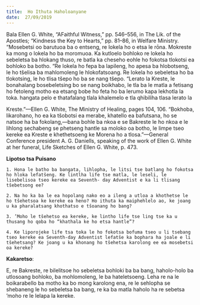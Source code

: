 ```yaml
---
title:  Ho Ithuta Haholoanyane
date:  27/09/2019
---
```


Bala Ellen G. White, “AFaithful Witness,” pp. 546–556, in The Lik. of the Apostles; “Kindness the Key to Hearts,” pp. 81–86, in Welfare Ministry. “Mosebetsi oo barutuoa ba o entseng, re lokela ho o etsa le rōna. Mokreste ka mong o lokela ho ba moromuoa. Ka kutloelo bohloko re lokela ho sebeletsa ba hlokang thuso, re batla ka cheseho eohle ho fokotsa tlokotsi ea bohloko ba botho. “Re lokela ho fepa ba lapileng, ho apesa ba hlobotseng, le ho tšelisa ba mahlomoleng le hlokofatsoang. Re lokela ho sebeletsa ho ba tlokotsing, le ho tlisa tšepo ho ba se nang tšepo. “Lerato la Kreste, le bonahalang bosebeletsing bo se nang boikhabo, le tla ba le matla a fetisang ho fetoleng motho ea etsang bobe ho feta ho ba lerumo kapa lekhotla la toka. hangata pelo e thatafalang tlala khalemelo e tla qhibiliha tlasa lerato la

Kreste.”—Ellen G. White, The Ministry of Healing, pages 104, 106. “Bokhoba, likarohano, ho ea ka tšobotsi ea merabe, khatello ea bafutsana, ho se natsoe ha ba fokolang,—bana bohle ba nkoa e se Bakreste le ho nkoa e le lihlong sechabeng se phetseng hantle sa moloko oa botho, le limpe tseo kereke ea Kreste e khethetsoeng ke Morena ho a tlosa.”—General Conference president A. G. Daniells, speaking of the work of Ellen G. White at her funeral, Life Sketches of Ellen G. White, p. 473.

**Lipotso tsa Puisano**

`1.	Hona le batho ba bangata, lihlopha, le litsi tse batlang ho fokotsa ho hloka lefatšeng. Ke lintlha life tse matla, le leseli, le lisebelisoa tseo kereke ea Seventh- day Adventist e ka li tlisang tšebetsong ee?`

`2.	Na ho ka ba le ea hopolang nako eo a ileng a utloa a khothetse le ho tšehetsoa ke kereke ea heno? Ho ithuta ka maiphehlelo ao, ke joang u ka pharalatsang khothatso e tšoanang ho bang?`

`3.	’Moho le tšehetso ea kereke, ke lintho life tse ling tse ka u thusang ho qoba ho “khathala ke ho etsa hantle”?`

`4.	Ke liporojeke life tsa toka le ho fokotsa bofuma tseo u li tsebang tseo kereke ea Seventh-day Adventist lefatše ka bophara ha joale e li tšehetsang? Ke joang u ka khonang ho tšehetsa karolong ee ea mosebetsi oa kereke?`

**Kakaretso**:

E, re Bakreste, re bilelitsoe ho sebeletsa bohloki ba ba bang, haholo-holo ba utlosoang bohloko, ba mohlomoleng, le ba hateletsoeng. Leha re na le boikarabello ba motho ka bo mong karolong ena, re le sehlopha se shebaneng le ho sebeletsa ba bang, re ka ba matla haholo ha re sebetsa ’moho re le lelapa la kereke.
